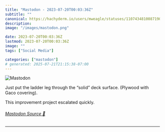 ```yaml
---
title: "Mastodon - 2023-07-20T00:03:36Z"
subtitle: ""
canonical: https://hachyderm.io/users/mweagle/statuses/110743481008719007
description:
image: "/images/mastodon.png"

date: 2023-07-20T00:03:36Z
lastmod: 2023-07-20T00:03:36Z
image: ""
tags: ["Social Media"]

categories: ["mastodon"]
# generated: 2025-07-21T21:15:38-07:00
---
```

![Mastodon](/images/mastodon.png)

<p>Just put the ladder leg through the “solid” deck surface. (Plywood with Gaco covering). </p><p>This improvement project escalated quickly.</p>


###### [Mastodon Source 🐘](https://hachyderm.io/@mweagle/110743481008719007)

___
